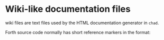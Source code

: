 # Wiki-like documentation files

wiki files are text files used by the HTML documentation generator
in `chad`.

Forth source code normally has short reference markers in the format:
 <a REFERENCE stackpic>
 
 